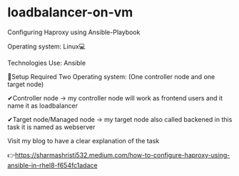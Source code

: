 # loadbalancer-on-vm
Configuring Haproxy using Ansible-Playbook

Operating system: Linux💻

Technologies Use: Ansible

📌Setup Required
Two Operating system: (One controller node and one target node)

✔Controller node → my controller node will work as frontend users and it name it as loadbalancer

✔Target node/Managed node → my target node also called backened in this task it is named as webserver
 
 Visit my blog to have a clear explanation of the task
 
 👉https://sharmashristi532.medium.com/how-to-configure-haproxy-using-ansible-in-rhel8-f654fc1adace
